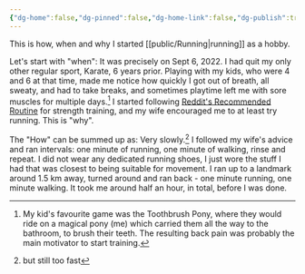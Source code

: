 ```yaml
---
{"dg-home":false,"dg-pinned":false,"dg-home-link":false,"dg-publish":true,"created-date":"2025-05-04T21:12:25","updated-date":"2025-05-05T17:44:22","type":"other","disabled rules":["header-increment","yaml-title","yaml-title-alias","file-name-heading"],"title":"Starting to Run","tags":["running"],"dg-path":"Starting to Run.md","permalink":"/starting-to-run/","dgPassFrontmatter":true,"created":"2025-05-04T21:12:25","updated":"2025-05-05T17:44:22"}
---
```



This is how, when and why I started [[public/Running\|running]] as a hobby.

Let's start with "when": It was precisely on Sept 6, 2022. I had quit my only other regular sport, Karate, 6 years prior. Playing with my kids, who were 4 and 6 at that time, made me notice how quickly I got out of breath, all sweaty, and had to take breaks, and sometimes playtime left me with sore muscles for multiple days.[^1] I started following [Reddit's Recommended Routine](https://www.reddit.com/r/bodyweightfitness/wiki/kb/recommended_routine/) for strength training, and my wife encouraged me to at least try running. This is "why".

The "How" can be summed up as: Very slowly.[^2] I followed my wife's advice and ran intervals: one minute of running, one minute of walking, rinse and repeat. I did not wear any dedicated running shoes, I just wore the stuff I had that was closest to being suitable for movement. I ran up to a landmark around 1.5 km away, turned around and ran back - one minute running, one minute walking. It took me around half an hour, in total, before I was done.



[^1]: My kid's favourite game was the Toothbrush Pony, where they would ride on a magical pony (me) which carried them all the way to the bathroom, to brush their teeth. The resulting back pain was probably the main motivator to start training.

[^2]: but still too fast
